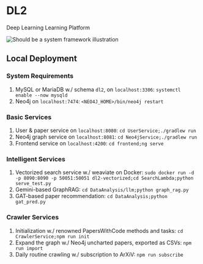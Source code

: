 # DL2

Deep Learning Learning Platform

![Should be a system framework illustration](framework.png)

## Local Deployment

### System Requirements

1. MySQL or MariaDB w./ schema `dl2`, on `localhost:3306`: `systemctl enable --now mysqld`
2. Neo4j on `localhost:7474`: `<NEO4J_HOME>/bin/neo4j restart`

### Basic Services

1. User & paper service on `localhost:8080`: `cd UserService;./gradlew run`
2. Neo4j graph service on `localhost:8081`: `cd Neo4jService;./gradlew run`
3. Frontend service on `localhost:4200`: `cd frontend;ng serve`

### Intelligent Services

1. Vectorized search service w./ weaviate on Docker: `sudo docker run -d -p 8090:8090 -p 50051:50051 dl2-vectorized;cd SearchLambda;python serve_test.py`
2. Gemini-based GraphRAG: `cd DataAnalysis/llm;python graph_rag.py`
3. GAT-based paper recommendation: `cd DataAnalysis;python gat_pred.py`

### Crawler Services

1. Initialization w./ renowned PapersWithCode methods and tasks: `cd CrawlerService;npm run init`
2. Expand the graph w./ Neo4j uncharted papers, exported as CSVs: `npm run import`
3. Daily routine crawling w./ subscription to ArXiV: `npm run subscribe` 

